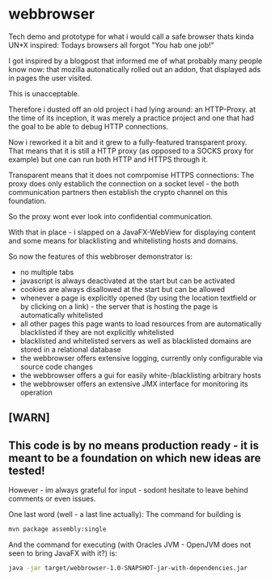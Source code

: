 # webbrowser

Tech demo and prototype for what i would call a safe browser thats kinda UN*X inspired: Todays
    browsers all forgot "You hab one job!"
    
I got inspired by a blogpost that informed me of what probably
many people know now: that mozilla autonatically rolled out an addon,
that displayed ads in pages the user visited.

This is unacceptable.

Therefore i dusted off an old project i had lying around: an HTTP-Proxy.
at the time of its inception, it was merely a practice project and
one that had the goal to be able to debug HTTP connections.

Now i reworked it a bit and it grew to a fully-featured transparent
proxy. That means that it is still a HTTP proxy (as opposed
to a SOCKS proxy for example) but one can run both HTTP and HTTPS through it.

Transparent means that it does not comrpomise HTTPS connections:
The proxy does only establich the connection on a socket level - the
both communication partners then establish the crypto channel on this
foundation.

So the proxy wont ever look into confidential communication.

With that in place - i slapped on a JavaFX-WebView for displaying
content and some means for blacklisting and whitelisting hosts and domains.

So now the features of this webbroser demonstrator is: 
 * no multiple tabs
 * javascript is always deactivated at the start but can be activated
 * cookies are always disallowed at the start but can be allowed
 * whenever a page is explicitly opened (by using the location textfield or by clicking on a link) - the server that is hosting the page is automatically whitelisted
 * all other pages this page wants to load resources from are automatically blacklisted if they are not explicitly whitelisted
 * blacklisted and whitelisted servers as well as blacklisted domains are stored in a relational database
 * the webbrowser offers extensive logging, currently only configurable via source code changes
 * the webbrowser offers a gui for easily white-/blacklisting arbitrary hosts
 * the webbrowser offers an extensive JMX interface for monitoring its operation

[WARN]
----
This code is by no means production ready - it is meant to
be a foundation on which new ideas are tested!
----

However - im always grateful for input - sodont hesitate to 
leave behind comments or even issues.

One last word (well - a last line actually): The command for building is
```bash
mvn package assembly:single
``` 

And the command for executing (with Oracles JVM - OpenJVM does not seen to bring JavaFX with it?) is:
```bash
java -jar target/webbrowser-1.0-SNAPSHOT-jar-with-dependencies.jar
```
 